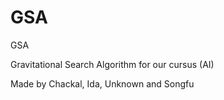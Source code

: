 # GSA
GSA

Gravitational Search Algorithm for our cursus (AI)

Made by Chackal, Ida, Unknown and Songfu
